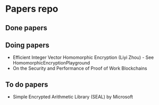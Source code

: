 # Papers repo

## Done papers

## Doing papers

* Efficient Integer Vector Homomorphic Encryption (Liyi Zhou) - See HomomorphicEncryptionPlayground
* On the Security and Performance of Proof of Work Blockchains

## To do papers

* Simple Encrypted Arithmetic Library (SEAL) by Microsoft